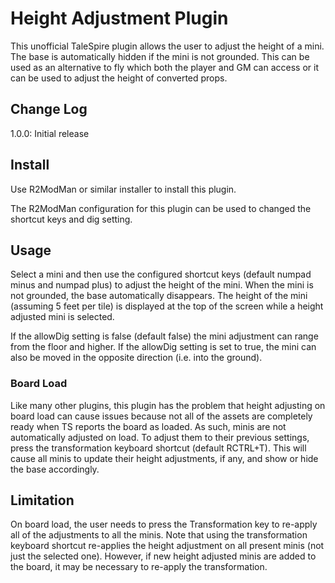 # Height Adjustment Plugin

This unofficial TaleSpire plugin allows the user to adjust the height of a mini. The base is automatically hidden if
the mini is not grounded. This can be used as an alternative to fly which both the player and GM can access or it can
be used to adjust the height of converted props.

## Change Log

1.0.0: Initial release

## Install

Use R2ModMan or similar installer to install this plugin.

The R2ModMan configuration for this plugin can be used to changed the shortcut keys and dig setting.

## Usage

Select a mini and then use the configured shortcut keys (default numpad minus and numpad plus) to adjust the height
of the mini. When the mini is not grounded, the base automatically disappears. The height of the mini (assuming 5 feet
per tile) is displayed at the top of the screen while a height adjusted mini is selected.

If the allowDig setting is false (default false) the mini adjustment can range from the floor and higher. If the allowDig
setting is set to true, the mini can also be moved in the opposite direction (i.e. into the ground).

### Board Load

Like many other plugins, this plugin has the problem that height adjusting on board load can cause issues because not
all of the assets are completely ready when TS reports the board as loaded. As such, minis are not automatically adjusted
on load. To adjust them to their previous settings, press the transformation keyboard shortcut (default RCTRL+T). This will
cause all minis to update their height adjustments, if any, and show or hide the base accordingly. 

## Limitation

On board load, the user needs to press the Transformation key to re-apply all of the adjustments to all the minis. Note that
using the transformation keyboard shortcut re-applies the height adjustment on all present minis (not just the selected one).
However, if new height adjusted minis are added to the board, it may be necessary to re-apply the transformation.
